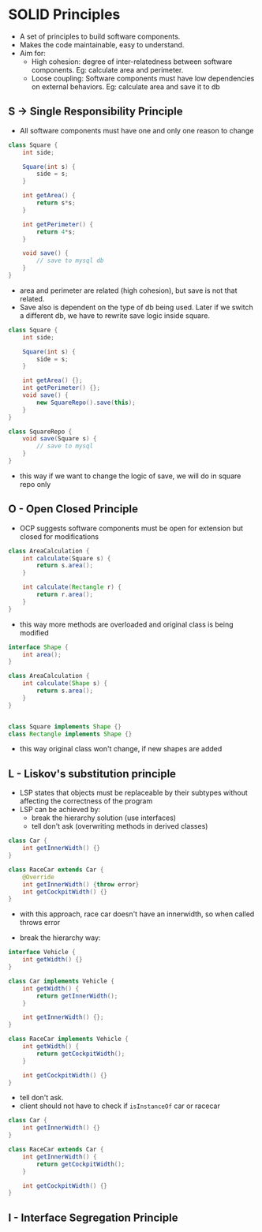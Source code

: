 # SOLID Principles

- A set of principles to build software components.
- Makes the code maintainable, easy to understand.
- Aim for:
  - High cohesion: degree of inter-relatedness between software components. Eg: calculate area and perimeter.
  - Loose coupling: Software components must have low dependencies on external behaviors. Eg: calculate area and save it to db

## S -> Single Responsibility Principle

- All software components must have one and only one reason to change

```java
class Square {
    int side;

    Square(int s) {
        side = s;
    }

    int getArea() {
        return s*s;
    }

    int getPerimeter() {
        return 4*s;
    }

    void save() {
        // save to mysql db
    }
}
```

- area and perimeter are related (high cohesion), but save is not that related.
- Save also is dependent on the type of db being used. Later if we switch a different db, we have to rewrite save logic inside square.

```java
class Square {
    int side;

    Square(int s) {
        side = s;
    }

    int getArea() {};
    int getPerimeter() {};
    void save() {
        new SquareRepo().save(this);
    }
}

class SquareRepo {
    void save(Square s) {
        // save to mysql
    }
}
```

- this way if we want to change the logic of save, we will do in square repo only

## O - Open Closed Principle

- OCP suggests software components must be open for extension but closed for modifications

```java
class AreaCalculation {
    int calculate(Square s) {
        return s.area();
    }

    int calculate(Rectangle r) {
        return r.area();
    }
}
```

- this way more methods are overloaded and original class is being modified

```java
interface Shape {
    int area();
}

class AreaCalculation {
    int calculate(Shape s) {
        return s.area();
    }
}


class Square implements Shape {}
class Rectangle implements Shape {}
```

- this way original class won't change, if new shapes are added

## L - Liskov's substitution principle

- LSP states that objects must be replaceable by their subtypes without affecting the correctness of the program
- LSP can be achieved by:
  - break the hierarchy solution (use interfaces)
  - tell don't ask (overwriting methods in derived classes)

```java
class Car {
    int getInnerWidth() {}
}

class RaceCar extends Car {
    @Override
    int getInnerWidth() {throw error}
    int getCockpitWidth() {}
}
```

- with this approach, race car doesn't have an innerwidth, so when called throws error

- break the hierarchy way:

```java
interface Vehicle {
    int getWidth() {}
}

class Car implements Vehicle {
    int getWidth() {
        return getInnerWidth();
    }

    int getInnerWidth() {};
}

class RaceCar implements Vehicle {
    int getWidth() {
        return getCockpitWidth();
    }

    int getCockpitWidth() {}
}
```

- tell don't ask.
- client should not have to check if `isInstanceOf` car or racecar

```java
class Car {
    int getInnerWidth() {}
}

class RaceCar extends Car {
    int getInnerWidth() {
        return getCockpitWidth();
    }

    int getCockpitWidth() {}
}
```

## I - Interface Segregation Principle
